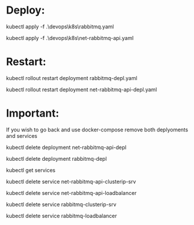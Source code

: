 # Deploy:

kubectl apply -f .\devops\k8s\rabbitmq.yaml

kubectl apply -f .\devops\k8s\net-rabbitmq-api.yaml

# Restart:

kubectl rollout restart deployment rabbitmq-depl.yaml

kubectl rollout restart deployment net-rabbitmq-api-depl.yaml

# Important:

If you wish to go back and use docker-compose remove both deplyoments and services

kubectl delete deployment net-rabbitmq-api-depl

kubectl delete deployment rabbitmq-depl


kubectl get services

kubectl delete service net-rabbitmq-api-clusterip-srv

kubectl delete service net-rabbitmq-api-loadbalancer

kubectl delete service rabbitmq-clusterip-srv

kubectl delete service rabbitmq-loadbalancer
